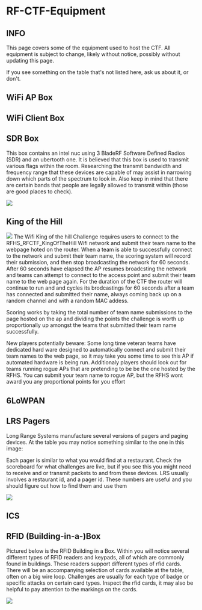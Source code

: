 # RF-CTF-Equipment

## INFO

This page covers some of the equipment used to host the CTF.  All equipment is subject to change, likely without notice, possibly without updating this page.

If you see something on the table that's not listed here, ask us about it, or don't.

## WiFi AP Box

## WiFi Client Box

## SDR Box
This box contains an intel nuc using 3 BladeRF Software Defined Radios (SDR) and an ubertooth one. It is believed that this box is used to transmit various flags within the room. Researching the transmit bandwidth and frequency range that these devices are capable of may assist in narrowing down which parts of the spectrum to look in. Also keep in mind that there are certain bands that people are legally allowed to transmit within (those are good places to check). 

![](https://raw.githubusercontent.com/rfhs/rfhs-wiki/master/files/images/rfctfequipment/sdrbox.JPG)

## King of the Hill
![](https://github.com/rfhs/rfhs-wiki/blob/master/files/images/PXL_20230430_173702141.jpg)
The Wifi King of the hill Challenge requires users to connect to the RFHS_RFCTF_KingOfTheHill Wifi network and submit their team name to the webpage hoted on the router. 
When a team is able to successfully connect to the network and submit their team name, the scoring system will record their submission, and then stop broadcasting the network for 60 seconds.
After 60 seconds have elapsed the AP resumes broadcsting the network and teams can attempt to connect to the access point and submit their team name to the web page again.
For the duration of the CTF the router will continue to run and and cycles its brodcastings for 60 seconds after a team has connected and submitted their name, always coming back up on a random channel and with a random MAC addess.

Scoring works by taking the total number of team name submissions to the page hosted on the ap and dividing the points the challenge is worth up proportionally up amongst the teams that submitted their team name successfully.


New players potentially beware: Some long time veteran teams have dedicated hard ware designed to automatically connect and submit their team names to the web page, so it may take you some time to see this AP if automated hardware is being run. Additionaly players should look out for teams running rogue APs that are pretending to be be the one hosted by the RFHS. You can submit your team name to rogue AP, but the RFHS wont award you any proportional points for you effort 



## 6LoWPAN

## LRS Pagers
Long Range Systems manufacture several versions of pagers and paging devices. At the table you may notice something similar to the one in this image:

Each pager is similar to what you would find at a restaurant. Check the scoreboard for what challenges are live, but if you see this you might need to receive and or transmit packets to and from these devices. LRS usually involves a restaurant id, and a pager id. These numbers are useful and you should figure out how to find them and use them

![](https://raw.githubusercontent.com/rfhs/rfhs-wiki/master/files/images/rfctfequipment/lrspager.JPG)


## ICS

## RFID (Building-in-a-)Box
Pictured below is the RFID Building in a Box. Within you will notice several different types of RFID readers and keypads, all of which are commonly found in buildings. These readers support different types of rfid cards. There will be an accompanying selection of cards available at the table, often on a big wire loop. Challenges are usually for each type of badge or specific attacks on certain card types. Inspect the rfid cards, it may also be helpful to pay attention to the markings on the cards. 

![](https://raw.githubusercontent.com/rfhs/rfhs-wiki/master/files/images/rfctfequipment/rfidbib.JPG)
